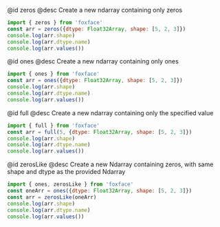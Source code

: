 @id zeros
@desc Create a new ndarray containing only zeros

```js
import { zeros } from 'foxface'
const arr = zeros({dtype: Float32Array, shape: [5, 2, 3]})
console.log(arr.shape)
console.log(arr.dtype.name)
console.log(arr.values())
```

@id ones
@desc Create a new ndarray containing only ones

```js
import { ones } from 'foxface'
const arr = ones({dtype: Float32Array, shape: [5, 2, 3]})
console.log(arr.shape)
console.log(arr.dtype.name)
console.log(arr.values())
```

@id full
@desc Create a new ndarray containing only the specified value

```js
import { full } from 'foxface'
const arr = full(5, {dtype: Float32Array, shape: [5, 2, 3]})
console.log(arr.shape)
console.log(arr.dtype.name)
console.log(arr.values())
```

@id zerosLike
@desc Create a new Ndarray containing zeros, with same shape and dtype as the provided Ndarray

```js
import { ones, zerosLike } from 'foxface'
const oneArr = ones({dtype: Float32Array, shape: [5, 2, 3]})
const arr = zerosLike(oneArr)
console.log(arr.shape)
console.log(arr.dtype.name)
console.log(arr.values())
```